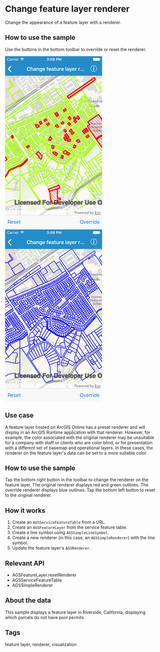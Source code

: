 # Change feature layer renderer

Change the appearance of a feature layer with a renderer.

## How to use the sample

Use the buttons in the bottom toolbar to override or reset the renderer.

![Original renderer](change-feature-layer-1.png)
![Overrde renderer](change-feature-layer-2.png)

## Use case

A feature layer hosted on ArcGIS Online has a preset renderer and will display in an ArcGIS Runtime application with that renderer. However, for example, the color associated with the original renderer may be unsuitable for a company with staff or clients who are color blind, or for presentation with a different set of basemap and operational layers. In these cases, the renderer on the feature layer's data can be set to a more suitable color.

## How to use the sample

Tap the bottom right button in the toolbar to change the renderer on the feature layer. The original renderer displays red and green outlines. The override renderer displays blue outlines. Tap the bottom left button to reset to the original renderer. 

## How it works

1. Create an `AGSServiceFeatureTable` from a URL.
2. Create an `AGSFeatureLayer` from the service feature table.
3. Create a line symbol using `AGSSimpleLineSymbol`.
4. Create a new renderer (in this case, an `AGSSimpleRenderer`) with the line symbol.
5. Update the feature layer's `AGSRenderer`.

## Relevant API
* AGSFeatureLayer.resetRenderer
* AGSServiceFeatureTable
* AGSSimpleRenderer

## About the data

This sample displays a feature layer in Riverside, California, displaying which parcels do not have pool permits. 

## Tags

feature layer, renderer, visualization
